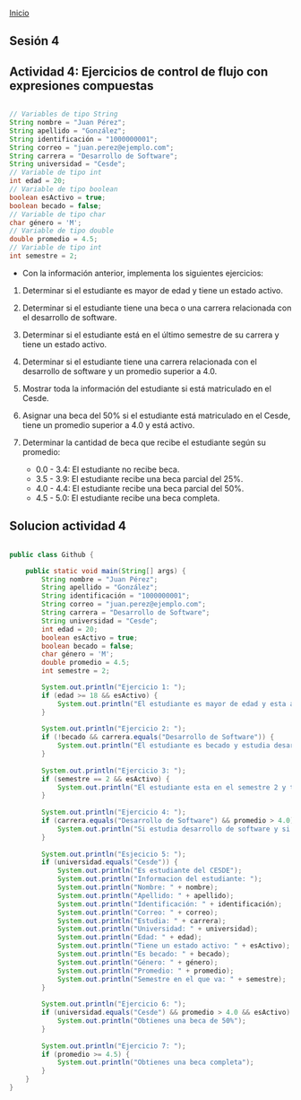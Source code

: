 <!-- No borrar o modificar -->
[Inicio](./index.md)

## Sesión 4

## Actividad 4: Ejercicios de control de flujo con expresiones compuestas

```java

// Variables de tipo String
String nombre = "Juan Pérez";
String apellido = "González";
String identificación = "1000000001";
String correo = "juan.perez@ejemplo.com";
String carrera = "Desarrollo de Software";
String universidad = "Cesde";
// Variable de tipo int
int edad = 20;
// Variable de tipo boolean
boolean esActivo = true;
boolean becado = false;
// Variable de tipo char
char género = 'M';
// Variable de tipo double
double promedio = 4.5;
// Variable de tipo int
int semestre = 2;

```
- Con la información anterior, implementa los siguientes ejercicios:

1. Determinar si el estudiante es mayor de edad y tiene un estado activo.

2. Determinar si el estudiante tiene una beca o una carrera relacionada con el desarrollo de software.

3. Determinar si el estudiante está en el último semestre de su carrera y tiene un estado activo.

4. Determinar si el estudiante tiene una carrera relacionada con el desarrollo de software y un promedio superior a 4.0.

5. Mostrar toda la información del estudiante si está matriculado en el Cesde.

6. Asignar una beca del 50% si el estudiante está matriculado en el Cesde, tiene un promedio superior a 4.0 y está activo.

7. Determinar la cantidad de beca que recibe el estudiante según su promedio:
   - 0.0 - 3.4: El estudiante no recibe beca.
   - 3.5 - 3.9: El estudiante recibe una beca parcial del 25%.
   - 4.0 - 4.4: El estudiante recibe una beca parcial del 50%.
   - 4.5 - 5.0: El estudiante recibe una beca completa.

## Solucion actividad 4

```java

public class Github {

    public static void main(String[] args) {
        String nombre = "Juan Pérez";
        String apellido = "González";
        String identificación = "1000000001";
        String correo = "juan.perez@ejemplo.com";
        String carrera = "Desarrollo de Software";
        String universidad = "Cesde";
        int edad = 20;
        boolean esActivo = true;
        boolean becado = false;
        char género = 'M';
        double promedio = 4.5;
        int semestre = 2;

        System.out.println("Ejercicio 1: ");
        if (edad >= 18 && esActivo) {
            System.out.println("El estudiante es mayor de edad y esta activo");
        }
        
        System.out.println("Ejercicio 2: ");
        if (!becado && carrera.equals("Desarrollo de Software")) {
            System.out.println("El estudiante es becado y estudia desarrollo de software");
        }
        
        System.out.println("Ejercicio 3: ");
        if (semestre == 2 && esActivo) {
            System.out.println("El estudiante esta en el semestre 2 y tiene estado activo");
        }
        
        System.out.println("Ejercicio 4: ");
        if (carrera.equals("Desarrollo de Software") && promedio > 4.0) {
            System.out.println("Si estudia desarrollo de software y si tiene promedio superior a 4.0");
        }
        
        System.out.println("Esjecicio 5: ");
        if (universidad.equals("Cesde")) {
            System.out.println("Es estudiante del CESDE");
            System.out.println("Informacion del estudiante: ");
            System.out.println("Nombre: " + nombre);
            System.out.println("Apellido: " + apellido);
            System.out.println("Identificación: " + identificación);
            System.out.println("Correo: " + correo);
            System.out.println("Estudia: " + carrera);
            System.out.println("Universidad: " + universidad);
            System.out.println("Edad: " + edad);
            System.out.println("Tiene un estado activo: " + esActivo);
            System.out.println("Es becado: " + becado);
            System.out.println("Género: " + género);
            System.out.println("Promedio: " + promedio);
            System.out.println("Semestre en el que va: " + semestre);
        }
        
        System.out.println("Ejercicio 6: ");
        if (universidad.equals("Cesde") && promedio > 4.0 && esActivo) {
            System.out.println("Obtienes una beca de 50%");
        }
        
        System.out.println("Ejercicio 7: ");
        if (promedio >= 4.5) {
            System.out.println("Obtienes una beca completa");
        }
    }
}

```
